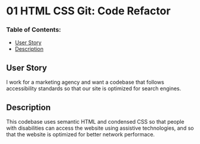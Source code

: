 # 01 HTML CSS Git: Code Refactor

### Table of Contents:
* [User Story](##-User-Story)
* [Description](##-Description)


## User Story
I work for a marketing agency and want a codebase that follows accessibility standards so that our site is optimized for search engines.

## Description 
This codebase uses semantic HTML and condensed CSS so that people with disabilities can access the website using assistive technologies, and so that the website is optimized for better network performace.
